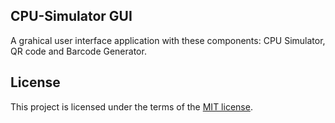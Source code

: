 ## CPU-Simulator GUI
A grahical user interface application with these components: CPU Simulator, QR code and Barcode Generator.

## License
This project is licensed under the terms of the [MIT license](https://choosealicense.com/licenses/mit/).
